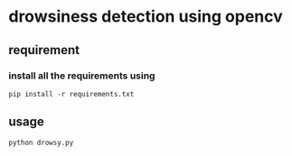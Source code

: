 # drowsiness detection using opencv

## requirement

### install all the requirements using

`pip install -r requirements.txt`

## usage

`python drowsy.py`

